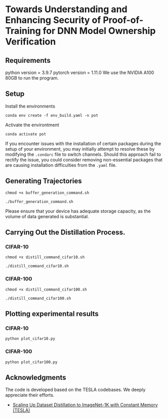 # Towards Understanding and Enhancing Security of Proof-of-Training for DNN Model Ownership Verification



## Requirements
python version = 3.9.7
pytorch version = 1.11.0
We use the NVIDIA A100 80GB to run the program.


## Setup
Install the environments
```
conda env create -f env_build.yaml -n pot
```
Activate the environtment
```
conda activate pot
```
If you encounter issues with the installation of certain packages during the setup of your environment, you may initially attempt to resolve these by modifying the `.condarc` file to switch channels. Should this approach fail to rectify the issue, you could consider removing non-essential packages that are causing installation difficulties from the `.yaml` file.


## Generating Trajectories
```
chmod +x buffer_generation_command.sh
```
```
./buffer_generation_command.sh
```
Please ensure that your device has adequate storage capacity, as the volume of data generated is substantial.

## Carrying Out the Distillation Process.
### CIFAR-10
```
chmod +x distill_command_cifar10.sh
```
```
./distill_command_cifar10.sh
```
### CIFAR-100
```
chmod +x distill_command_cifar100.sh
```
```
./distill_command_cifar100.sh
```

## Plotting experimental results
### CIFAR-10
```
python plot_cifar10.py
```
### CIFAR-100
```
python plot_cifar100.py
```


## Acknowledgments
The code is developed based on the TESLA codebases. We deeply appreciate their efforts.
* [Scaling Up Dataset Distillation to ImageNet-1K with Constant Memory (TESLA)](https://github.com/justincui03/tesla)



<!-- # Reference

``` -->





